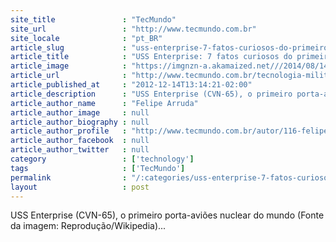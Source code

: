 ```yaml
---
site_title               : "TecMundo"
site_url                 : "http://www.tecmundo.com.br"
site_locale              : "pt_BR"
article_slug             : "uss-enterprise-7-fatos-curiosos-do-primeiro-porta-avioes-nuclear-do-mundo"
article_title            : "USS Enterprise: 7 fatos curiosos do primeiro porta-aviões nuclear do mundo"
article_image            : "https://imgnzn-a.akamaized.net///2014/08/14/14174321180102-t1200x480.jpg"
article_url              : "http://www.tecmundo.com.br/tecnologia-militar/34111-uss-enterprise-7-fatos-curiosos-do-primeiro-porta-avioes-nuclear-do-mundo.htm"
article_published_at     : "2012-12-14T13:14:21-02:00"
article_description      : "USS Enterprise (CVN-65), o primeiro porta-aviões nuclear do mundo (Fonte da imagem: Reprodução/Wikipedia)..."
article_author_name      : "Felipe Arruda"
article_author_image     : null
article_author_biography : null
article_author_profile   : "http://www.tecmundo.com.br/autor/116-felipe-arruda/"
article_author_facebook  : null
article_author_twitter   : null
category                 : ['technology']
tags                     : ['TecMundo']
permalink                : "/:categories/uss-enterprise-7-fatos-curiosos-do-primeiro-porta-avioes-nuclear-do-mundo/"
layout                   : post
---
```


USS Enterprise (CVN-65), o primeiro porta-aviões nuclear do mundo (Fonte da imagem: Reprodução/Wikipedia)...
